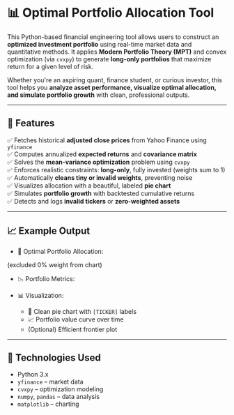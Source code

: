 # 📊 Optimal Portfolio Allocation Tool

This Python-based financial engineering tool allows users to construct an **optimized investment portfolio** using real-time market data and quantitative methods. It applies **Modern Portfolio Theory (MPT)** and convex optimization (via `cvxpy`) to generate **long-only portfolios** that maximize return for a given level of risk.

Whether you're an aspiring quant, finance student, or curious investor, this tool helps you **analyze asset performance, visualize optimal allocation, and simulate portfolio growth** with clean, professional outputs.

---

## 🔧 Features

✅ Fetches historical **adjusted close prices** from Yahoo Finance using `yfinance`  
✅ Computes annualized **expected returns** and **covariance matrix**  
✅ Solves the **mean-variance optimization** problem using `cvxpy`  
✅ Enforces realistic constraints: **long-only**, fully invested (weights sum to 1)  
✅ Automatically **cleans tiny or invalid weights**, preventing noise  
✅ Visualizes allocation with a beautiful, labeled **pie chart**  
✅ Simulates **portfolio growth** with backtested cumulative returns  
✅ Detects and logs **invalid tickers** or **zero-weighted assets**  

---

## 📈 Example Output

- 💼 Optimal Portfolio Allocation:



(excluded 0% weight from chart)

- 📉 Portfolio Metrics:  


- 📊 Visualization:
  - 🥧 Clean pie chart with `[TICKER]` labels  
  - 📈 Portfolio value curve over time  
  - (Optional) Efficient frontier plot

---

## 🧪 Technologies Used

- Python 3.x  
- `yfinance` – market data  
- `cvxpy` – optimization modeling  
- `numpy`, `pandas` – data analysis  
- `matplotlib` – charting  